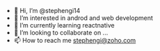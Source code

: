 - 👋 Hi, I’m @stephengi14
- 👀 I’m interested in androd and web development
- 🌱 I’m currently learning reactnative
- 💞️ I’m looking to collaborate on ...
- 📫 How to reach me stephengi@zoho.com

<!---
stephengi14/stephengi14 is a ✨ special ✨ repository because its `README.md` (this file) appears on your GitHub profile.
You can click the Preview link to take a look at your changes.
--->
